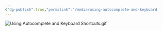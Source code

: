 ```yaml
---
{"dg-publish":true,"permalink":"/media/using-autocomplete-and-keyboard-shortcuts/","dgShowToc":true}
---
```


![Using Autocomplete and Keyboard Shortcuts.gif](/img/user/Media/Using%20Autocomplete%20and%20Keyboard%20Shortcuts.gif)